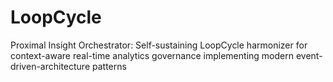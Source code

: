 # LoopCycle
Proximal Insight Orchestrator: Self-sustaining LoopCycle harmonizer for context-aware real-time analytics governance implementing modern event-driven-architecture patterns

